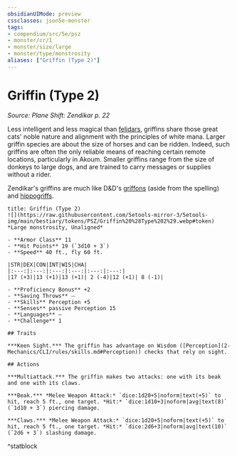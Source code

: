 ```yaml
---
obsidianUIMode: preview
cssclasses: json5e-monster
tags:
- compendium/src/5e/psz
- monster/cr/1
- monster/size/large
- monster/type/monstrosity
aliases: ["Griffin (Type 2)"]
---
```

# Griffin (Type 2)
*Source: Plane Shift: Zendikar p. 22*  

Less intelligent and less magical than [felidars](2-Mechanics/CLI/bestiary/celestial/felidar-psz.md), griffins share those great cats' noble nature and alignment with the principles of white mana. Larger griffin species are about the size of horses and can be ridden. Indeed, such griffins are often the only reliable means of reaching certain remote locations, particularly in Akoum. Smaller griffins range from the size of donkeys to large dogs, and are trained to carry messages or supplies without a rider.

Zendikar's griffins are much like D&D's [griffons](2-Mechanics/CLI/bestiary/monstrosity/griffon.md) (aside from the spelling) and [hippogriffs](2-Mechanics/CLI/bestiary/monstrosity/hippogriff.md).

```ad-statblock
title: Griffin (Type 2)
![](https://raw.githubusercontent.com/5etools-mirror-3/5etools-img/main/bestiary/tokens/PSZ/Griffin%20%28Type%202%29.webp#token)
*Large monstrosity, Unaligned*

- **Armor Class** 11
- **Hit Points** 19 (`3d10 + 3`)
- **Speed** 40 ft., fly 60 ft.

|STR|DEX|CON|INT|WIS|CHA|
|:---:|:---:|:---:|:---:|:---:|:---:|
|17 (+3)|13 (+1)|13 (+1)| 2 (-4)|12 (+1)| 8 (-1)|

- **Proficiency Bonus** +2
- **Saving Throws** ⏤
- **Skills** Perception +5
- **Senses** passive Perception 15
- **Languages** —
- **Challenge** 1

## Traits

***Keen Sight.*** The griffin has advantage on Wisdom ([Perception](2-Mechanics/CLI/rules/skills.md#Perception)) checks that rely on sight.

## Actions

***Multiattack.*** The griffin makes two attacks: one with its beak and one with its claws.

***Beak.*** *Melee Weapon Attack:* `dice:1d20+5|noform|text(+5)` to hit, reach 5 ft., one target. *Hit:* `dice:1d10+3|noform|avg|text(8)` (`1d10 + 3`) piercing damage.

***Claws.*** *Melee Weapon Attack:* `dice:1d20+5|noform|text(+5)` to hit, reach 5 ft., one target. *Hit:* `dice:2d6+3|noform|avg|text(10)` (`2d6 + 3`) slashing damage.
```
^statblock